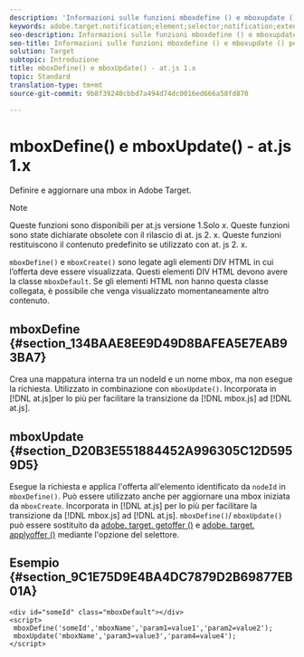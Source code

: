 ```yaml
---
description: 'Informazioni sulle funzioni mboxdefine () e mboxupdate () per at. js. '
keywords: adobe.target.notification;element;selector;notification;extension
seo-description: Informazioni sulle funzioni mboxdefine () e mboxupdate () per la libreria javascript di Adobe Target nella libreria javascript. js.
seo-title: Informazioni sulle funzioni mboxdefine () e mboxupdate () per la libreria javascript di Adobe Target nella libreria javascript. js.
solution: Target
subtopic: Introduzione
title: mboxDefine() e mboxUpdate() - at.js 1.x
topic: Standard
translation-type: tm+mt
source-git-commit: 9b8f39240cbbd7a494d74dc0016ed666a58fd870

---
```



# mboxDefine() e mboxUpdate() - at.js 1.x

Definire e aggiornare una mbox in Adobe Target.

>[!NOTE]
>
>Queste funzioni sono disponibili per at.js versione 1.Solo *x*. Queste funzioni sono state dichiarate obsolete con il rilascio di at. js 2. x. Queste funzioni restituiscono il contenuto predefinito se utilizzato con at. js 2. x.

`mboxDefine()` e `mboxCreate()` sono legate agli elementi DIV HTML in cui l’offerta deve essere visualizzata. Questi elementi DIV HTML devono avere la classe `mboxDefault`. Se gli elementi HTML non hanno questa classe collegata, è possibile che venga visualizzato momentaneamente altro contenuto.

## mboxDefine  {#section_134BAAE8EE9D49D8BAFEA5E7EAB93BA7}

Crea una mappatura interna tra un nodeId e un nome mbox, ma non esegue la richiesta. Utilizzato in combinazione con `mboxUpdate()`. Incorporata in [!DNL at.js]per lo più per facilitare la transizione da [!DNL mbox.js] ad [!DNL at.js].

## mboxUpdate {#section_D20B3E551884452A996305C12D5959D5}

Esegue la richiesta e applica l&#39;offerta all&#39;elemento identificato da `nodeId` in `mboxDefine()`. Può essere utilizzato anche per aggiornare una mbox iniziata da `mboxCreate`. Incorporata in [!DNL at.js] per lo più per facilitare la transizione da [!DNL mbox.js] ad [!DNL at.js]. `mboxDefine()`/ `mboxUpdate()` può essere sostituito da [adobe. target. getoffer ()](/help/c-implementing-target/c-implementing-target-for-client-side-web/adobe-target-getoffer.md) e [adobe. target. applyoffer ()](/help/c-implementing-target/c-implementing-target-for-client-side-web/adobe-target-applyoffer.md) mediante l&#39;opzione del selettore.

## Esempio {#section_9C1E75D9E4BA4DC7879D2B69877EB01A}

```
<div id="someId" class="mboxDefault"></div> 
<script> 
 mboxDefine('someId','mboxName','param1=value1','param2=value2'); 
 mboxUpdate('mboxName','param3=value3','param4=value4'); 
</script>
```
